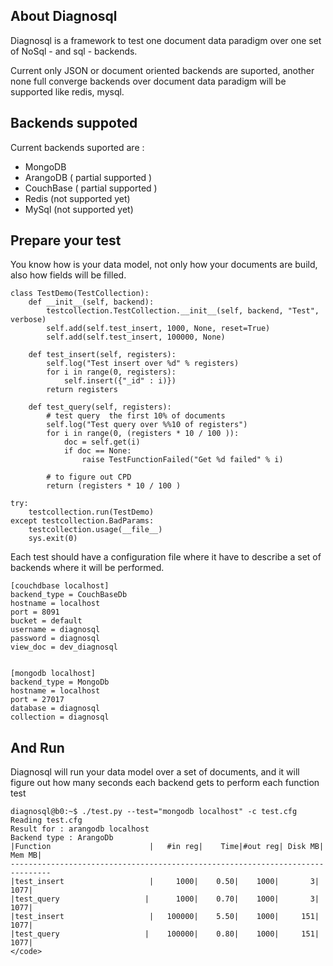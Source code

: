 About Diagnosql
---------------

Diagnosql is a framework to test one document data paradigm over one set of
NoSql - and sql - backends.

Current only JSON or document oriented backends are suported, another none
full converge backends over document data paradigm will be supported like
redis, mysql.


Backends suppoted
--------------

Current backends suported are :

  * MongoDB
  * ArangoDB ( partial supported )
  * CouchBase ( partial supported )
  * Redis (not supported yet)
  * MySql (not supported yet)

Prepare your test
-----------

You know how is your data model, not only how your documents are build, also 
how fields will be filled.

```
class TestDemo(TestCollection):
    def __init__(self, backend):
        testcollection.TestCollection.__init__(self, backend, "Test", verbose)
        self.add(self.test_insert, 1000, None, reset=True)
        self.add(self.test_insert, 100000, None)
    
    def test_insert(self, registers):
        self.log("Test insert over %d" % registers)
        for i in range(0, registers):
            self.insert({"_id" : i)})
        return registers
    
    def test_query(self, registers):
        # test query  the first 10% of documents
        self.log("Test query over %%10 of registers")
        for i in range(0, (registers * 10 / 100 )):
            doc = self.get(i)
            if doc == None:
                raise TestFunctionFailed("Get %d failed" % i)
             
        # to figure out CPD
        return (registers * 10 / 100 )
    
try:
    testcollection.run(TestDemo)
except testcollection.BadParams:
    testcollection.usage(__file__)
    sys.exit(0)

```
Each test should have a configuration file  where it have to describe a
set of backends where it will be performed.

```
[couchdbase localhost]
backend_type = CouchBaseDb
hostname = localhost
port = 8091
bucket = default
username = diagnosql
password = diagnosql
view_doc = dev_diagnosql


[mongodb localhost]
backend_type = MongoDb
hostname = localhost
port = 27017
database = diagnosql
collection = diagnosql
```


And Run
-------------

Diagnosql will run your data model over a set of documents, and it will figure out
how many seconds each backend gets to perform each function test

```
diagnosql@b0:~$ ./test.py --test="mongodb localhost" -c test.cfg
Reading test.cfg
Result for : arangodb localhost
Backend type : ArangoDb
|Function                      |   #in reg|    Time|#out reg| Disk MB|  Mem MB|
-------------------------------------------------------------------------------
|test_insert                   |     1000|    0.50|    1000|       3|    1077|
|test_query                   |      1000|    0.70|    1000|       3|    1077|
|test_insert                   |   100000|    5.50|    1000|     151|    1077|
|test_query                   |    100000|    0.80|    1000|     151|    1077|
</code>
	
```



